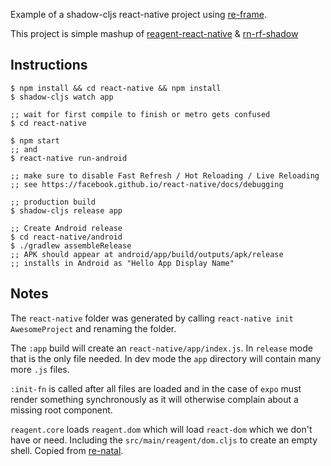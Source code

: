 Example of a shadow-cljs react-native project using [re-frame](https://github.com/day8/re-frame).

This project is simple mashup of [reagent-react-native](https://github.com/thheller/reagent-react-native) & [rn-rf-shadow](https://github.com/PEZ/rn-rf-shadow)

## Instructions

```
$ npm install && cd react-native && npm install
$ shadow-cljs watch app

;; wait for first compile to finish or metro gets confused
$ cd react-native

$ npm start
;; and
$ react-native run-android

;; make sure to disable Fast Refresh / Hot Reloading / Live Reloading
;; see https://facebook.github.io/react-native/docs/debugging

;; production build
$ shadow-cljs release app

;; Create Android release
$ cd react-native/android
$ ./gradlew assembleRelease
;; APK should appear at android/app/build/outputs/apk/release
;; installs in Android as "Hello App Display Name"
```

## Notes

The `react-native` folder was generated by calling `react-native init AwesomeProject` and renaming the folder.

The `:app` build will create an `react-native/app/index.js`. In `release` mode that is the only file needed. In dev mode the `app` directory will contain many more `.js` files.

`:init-fn` is called after all files are loaded and in the case of `expo` must render something synchronously as it will otherwise complain about a missing root component.

`reagent.core` loads `reagent.dom` which will load `react-dom` which we don't have or need. Including the `src/main/reagent/dom.cljs` to create an empty shell. Copied from [re-natal](https://github.com/drapanjanas/re-natal/blob/master/resources/cljs-reagent6/reagent_dom.cljs).
